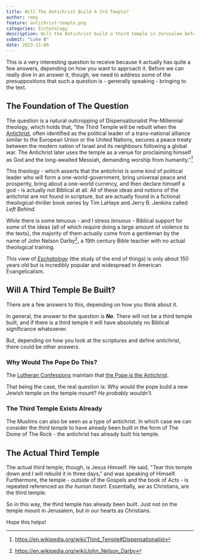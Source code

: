 ```yaml
---
title: Will The Antichrist Build A 3rd Temple?
author: remy
feature: antichrist-temple.png
categories: Eschatology
description: Will the Antichrist build a third temple in Jerusalem before the return of Christ?
submit: "Luke B"
date: 2023-11-06
---
```


This is a very interesting question to receive because it actually has quite a few answers, depending on how you want to approach it. Before we can really dive in an answer it, though, we need to address some of the presuppositions that such a question is - generally speaking - bringing to the text.

## The Foundation of The Question 

The question is a natural outcropping of Dispensationalist Pre-Millennial theology, which holds that, "the Third Temple will be rebuilt when the [Antichrist](/answers/antichrist-pope/), often identified as the political leader of a trans-national alliance similar to the European Union or the United Nations, secures a peace treaty between the modern nation of Israel and its neighbours following a global war. The Antichrist later uses the temple as a venue for proclaiming himself as God and the long-awaited Messiah, demanding worship from humanity."[^1]

This theology - which asserts that the antichrist is some kind of political leader who will form a one-world-government, bring universal peace and prosperity, bring about a one-world currency, and then declare himself a god - is actually not Biblical at all. All of these ideas and notions of the antichrist are not found in scripture, but are actually found in a fictional theological-thriller book series by Tim LaHaye and Jerry B. Jenkins called *Left Behind*.

While there is some tenuous - and I stress *tenuous* - Biblical support for *some* of the ideas (all of which require doing a large amount of violence to the texts), the majority of them actually come from a gentleman by the name of John Nelson Darby[^2], a 19th century Bible teacher with no actual theological training.

This view of *[Eschatology](/categories/eschatology)* (the study of the end of things) is only about 150 years old but is incredibly popular and widespread in American Evangelicalism. 

## Will A Third Temple Be Built?

There are a few answers to this, depending on how you think about it.

In general, the answer to the question is ***No***. There will not be a third temple built, and if there is a third temple it will have absolutely no Biblical significance whatsoever. 

But, depending on how you look at the scriptures and define *antichrist*, there could be other answers.

### Why Would The Pope Do This?

The [Lutheran Confessions](https://www.lutheranconfessions.org) maintain that [the Pope is the Antichrist](https://lutheranconfessions.org/boc/power-and-primacy/treatise/).

That being the case, the real question is: Why would the pope build a new Jewish temple on the temple mount? *He probably wouldn't*.

### The Third Temple Exists Already

The Muslims can also be seen as a type of antichrist. In which case we can consider the *third temple* to have already been built in the form of The Dome of The Rock - the antichrist has already built his temple.

## The Actual Third Temple

The actual third temple, though, is Jesus Himself. He said, "Tear this temple down and I will rebuild it in three days," and was speaking of Himself. Furthermore, the temple - outside of the Gospels and the book of Acts - is repeated referenced as *the human heart*. Essentially, *we* as Christians, are the third temple. 

So in this way, the third temple has already been built. Just not on the temple mount in Jerusalem, but in our hearts as Christians.

Hope this helps!

[^1]: https://en.wikipedia.org/wiki/Third_Temple#Dispensationalist
[^2]: https://en.wikipedia.org/wiki/John_Nelson_Darby